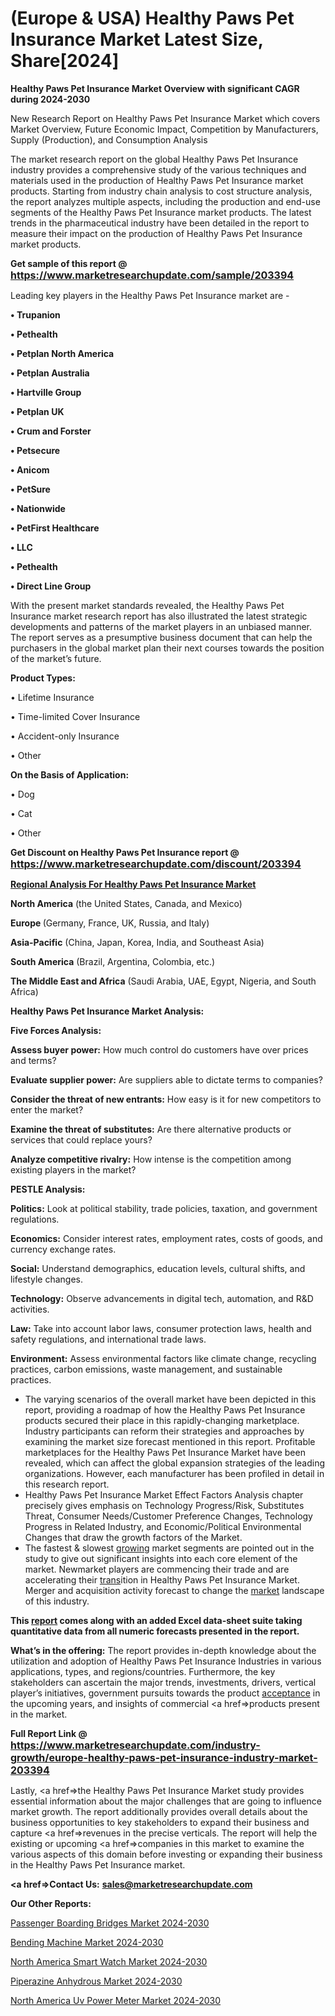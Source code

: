# (Europe & USA) Healthy Paws Pet Insurance Market Latest Size, Share[2024]

<strong>Healthy Paws Pet Insurance Market Overview with significant CAGR during 2024-2030</strong>

New Research Report on Healthy Paws Pet Insurance Market which covers Market Overview, Future Economic Impact, Competition by Manufacturers, Supply (Production), and Consumption Analysis

The market research report on the global Healthy Paws Pet Insurance industry provides a comprehensive study of the various techniques and materials used in the production of Healthy Paws Pet Insurance market products. Starting from industry chain analysis to cost structure analysis, the report analyzes multiple aspects, including the production and end-use segments of the Healthy Paws Pet Insurance market products. The latest trends in the pharmaceutical industry have been detailed in the report to measure their impact on the production of Healthy Paws Pet Insurance market products.

<strong>Get sample of this report @ <a href=https://www.marketresearchupdate.com/sample/203394><font size=3 color=#0000ff>https://www.marketresearchupdate.com/sample/203394</font></a></strong>

Leading key players in the Healthy Paws Pet Insurance market are -

<strong>• Trupanion

• Pethealth

• Petplan North America

• Petplan Australia

• Hartville Group

• Petplan UK

• Crum and Forster

• Petsecure

• Anicom

• PetSure

• Nationwide

• PetFirst Healthcare

• LLC

• Pethealth

• Direct Line Group</strong>

With the present market standards revealed, the Healthy Paws Pet Insurance market research report has also illustrated the latest strategic developments and patterns of the market players in an unbiased manner. The report serves as a presumptive business document that can help the purchasers in the global market plan their next courses towards the position of the market’s future.

<strong>Product Types:</strong>

• Lifetime Insurance

• Time-limited Cover Insurance

• Accident-only Insurance

• Other

<strong>On the Basis of Application:</strong>

• Dog

• Cat

• Other

<strong>Get Discount on Healthy Paws Pet Insurance report @ <a href=https://www.marketresearchupdate.com/discount/203394><font size=3 color=#0000ff>https://www.marketresearchupdate.com/discount/203394</font></a></strong>

<strong><u><b>Regional Analysis For Healthy Paws Pet Insurance Market</b></u></strong>

<strong><b>North America</b></strong> (the United States, Canada, and Mexico)

<strong><b>Europe </b></strong>(Germany, France, UK, Russia, and Italy)

<strong><b>Asia-Pacific</b></strong> (China, Japan, Korea, India, and Southeast Asia)

<strong><b>South America</b></strong> (Brazil, Argentina, Colombia, etc.)

<strong><b>The Middle East and Africa</b></strong> (Saudi Arabia, UAE, Egypt, Nigeria, and South Africa)

<strong>Healthy Paws Pet Insurance Market Analysis:</strong>

<strong>Five Forces Analysis:</strong>

<strong>Assess buyer power:</strong> How much control do customers have over prices and terms?

<strong>Evaluate supplier power:</strong> Are suppliers able to dictate terms to companies?

<strong>Consider the threat of new entrants:</strong> How easy is it for new competitors to enter the market?

<strong>Examine the threat of substitutes:</strong> Are there alternative products or services that could replace yours?

<strong>Analyze competitive rivalry:</strong> How intense is the competition among existing players in the market?

<strong>PESTLE Analysis:</strong>

<strong>Politics:</strong> Look at political stability, trade policies, taxation, and government regulations.

<strong>Economics:</strong> Consider interest rates, employment rates, costs of goods, and currency exchange rates.

<strong>Social:</strong> Understand demographics, education levels, cultural shifts, and lifestyle changes.

<strong>Technology:</strong> Observe advancements in digital tech, automation, and R&D activities.

<strong>Law:</strong> Take into account labor laws, consumer protection laws, health and safety regulations, and international trade laws.

<strong>Environment:</strong> Assess environmental factors like climate change, recycling practices, carbon emissions, waste management, and sustainable practices.

<ul>
  <li>The varying scenarios of the overall market have been depicted in this report, providing a roadmap of how the Healthy Paws Pet Insurance products secured their place in this rapidly-changing marketplace. Industry participants can reform their strategies and approaches by examining the market size forecast mentioned in this report. Profitable marketplaces for the Healthy Paws Pet Insurance Market have been revealed, which can affect the global expansion strategies of the leading organizations. However, each manufacturer has been profiled in detail in this research report.</li>
  <li>Healthy Paws Pet Insurance Market Effect Factors Analysis chapter precisely gives emphasis on Technology Progress/Risk, Substitutes Threat, Consumer Needs/Customer Preference Changes, Technology Progress in Related Industry, and Economic/Political Environmental Changes that draw the growth factors of the Market.</li>
  <li>The fastest &amp; slowest <a href=ASDF991299>growing</a> market segments are pointed out in the study to give out significant insights into each core element of the market. Newmarket players are commencing their trade and are accelerating their <a href=>trans</a>ition in Healthy Paws Pet Insurance Market. Merger and acquisition activity forecast to change the <a href=>market</a> landscape of this industry.</li>
</ul>
<strong>This <a href=>report</a> comes along with an added Excel data-sheet suite taking quantitative data from all numeric forecasts presented in the report.</strong>

<strong>What’s in the offering:</strong> The report provides in-depth knowledge about the utilization and adoption of Healthy Paws Pet Insurance Industries in various applications, types, and regions/countries. Furthermore, the key stakeholders can ascertain the major trends, investments, drivers, vertical player’s initiatives, government pursuits towards the product <a href=ASDF881288>acceptance</a> in the upcoming years, and insights of commercial <a href=>products</a> present in the market.

<strong>Full Report Link @ <a href=https://www.marketresearchupdate.com/industry-growth/europe-healthy-paws-pet-insurance-industry-market-203394><font size=3 color=#0000ff>https://www.marketresearchupdate.com/industry-growth/europe-healthy-paws-pet-insurance-industry-market-203394</font></a></strong>

Lastly, <a href=>the</a> Healthy Paws Pet Insurance Market study provides essential information about the major challenges that are going to influence market growth. The report additionally provides overall details about the business opportunities to key stakeholders to expand their business and capture <a href=>revenues</a> in the precise verticals. The report will help the existing or upcoming <a href=>companies</a> in this market to examine the various aspects of this domain before investing or expanding their business in the Healthy Paws Pet Insurance market.

<strong><a href=><strong>Contact Us:</strong></a></strong>
<strong>sales@marketresearchupdate.com</strong>

<strong>Our Other Reports:</strong>

<a href=https://www.linkedin.com/pulse/passenger-boarding-bridges-market-opportunities>Passenger Boarding Bridges Market 2024-2030</a>

<a href=https://www.linkedin.com/pulse/bending-machine-market-2023-remarking-enormous>Bending Machine Market 2024-2030</a>

<a href=https://www.linkedin.com/pulse/north-america-smart-watch-market-2023-size-share>North America Smart Watch Market 2024-2030</a>

<a href=https://www.linkedin.com/pulse/piperazine-anhydrous-market-expected-grow-active-mjgtf/>Piperazine Anhydrous Market 2024-2030</a>

<a href=https://www.linkedin.com/pulse/north-america-uv-power-meter-market-demand-growth-challenges-rfyef/>North America Uv Power Meter Market 2024-2030</a>
